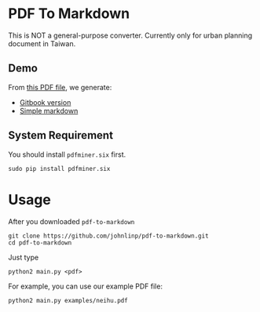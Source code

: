 # PDF To Markdown

This is NOT a general-purpose converter.
Currently only for urban planning document in Taiwan.


## Demo

From [this PDF file](https://github.com/johnlinp/pdf-to-markdown/blob/master/examples/neihu.pdf?raw=true), we generate:

- [Gitbook version](http://johnlinp.gitbooks.io/neihu/content/)
- [Simple markdown](https://github.com/johnlinp/pdf-to-markdown/tree/master/examples/neihu.md)


## System Requirement

You should install `pdfminer.six` first.

	sudo pip install pdfminer.six


# Usage

After you downloaded `pdf-to-markdown`

	git clone https://github.com/johnlinp/pdf-to-markdown.git
	cd pdf-to-markdown

Just type

	python2 main.py <pdf>

For example, you can use our example PDF file:

	python2 main.py examples/neihu.pdf

